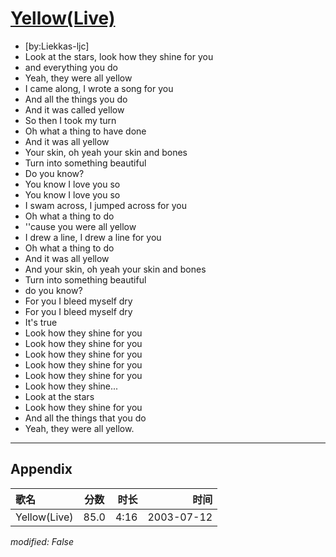 # [Yellow(Live)](https://music.163.com/song?id=29750766)

* [by:Liekkas-ljc]
* Look at the stars, look how they shine for you
* and everything you do
* Yeah, they were all yellow
* I came along, I wrote a song for you
* And all the things you do
* And it was called yellow
* So then I took my turn
* Oh what a thing to have done
* And it was all yellow
* Your skin, oh yeah your skin and bones
* Turn into something beautiful
* Do you know?
* You know I love you so
* You know I love you so
* I swam across, I jumped across for you
* Oh what a thing to do
* ''cause you were all yellow
* I drew a line, I drew a line for you
* Oh what a thing to do
* And it was all yellow
* And your skin, oh yeah your skin and bones
* Turn into something beautiful
* do you know?
* For you I bleed myself dry
* For you I bleed myself dry
* It's true
* Look how they shine for you
* Look how they shine for you
* Look how they shine for you
* Look how they shine for you
* Look how they shine for you
* Look how they shine...
* Look at the stars
* Look how they shine for you
* And all the things that you do
* Yeah, they were all yellow.


---

## Appendix

|歌名|分数|时长|时间|
|:---|:---:|---:|---:|
|Yellow(Live)|85.0|4:16|2003-07-12

*modified: False*